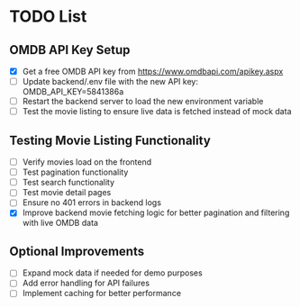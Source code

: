 # TODO List

## OMDB API Key Setup
- [x] Get a free OMDB API key from https://www.omdbapi.com/apikey.aspx
- [ ] Update backend/.env file with the new API key: OMDB_API_KEY=5841386a
- [ ] Restart the backend server to load the new environment variable
- [ ] Test the movie listing to ensure live data is fetched instead of mock data

## Testing Movie Listing Functionality
- [ ] Verify movies load on the frontend
- [ ] Test pagination functionality
- [ ] Test search functionality
- [ ] Test movie detail pages
- [ ] Ensure no 401 errors in backend logs
- [x] Improve backend movie fetching logic for better pagination and filtering with live OMDB data

## Optional Improvements
- [ ] Expand mock data if needed for demo purposes
- [ ] Add error handling for API failures
- [ ] Implement caching for better performance
